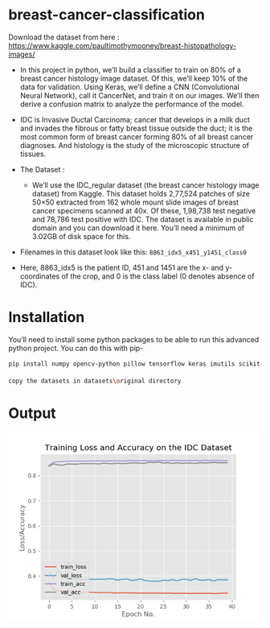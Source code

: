 # breast-cancer-classification

Download the dataset from here :
https://www.kaggle.com/paultimothymooney/breast-histopathology-images/

* In this project in python, we’ll build a classifier to train on 80% of a breast cancer histology image dataset. Of this, we’ll keep 10% of the data for validation. Using Keras, we’ll define a CNN (Convolutional Neural Network), call it CancerNet, and train it on our images. We’ll then derive a confusion matrix to analyze the performance of the model.

* IDC is Invasive Ductal Carcinoma; cancer that develops in a milk duct and invades the fibrous or fatty breast tissue outside the duct; it is the most common form of breast cancer forming 80% of all breast cancer diagnoses. And histology is the study of the microscopic structure of tissues.

* The Dataset :
    * We’ll use the IDC_regular dataset (the breast cancer histology image dataset) from Kaggle. This dataset holds 2,77,524 patches of size 50×50 extracted from 162 whole mount slide images of breast cancer specimens scanned at 40x. Of these, 1,98,738 test negative and 78,786 test positive with IDC. The dataset is available in public domain and you can download it here. You’ll need a minimum of 3.02GB of disk space for this.

* Filenames in this dataset look like this: ``` 8863_idx5_x451_y1451_class0 ```

* Here, 8863_idx5 is the patient ID, 451 and 1451 are the x- and y- coordinates of the crop, and 0 is the class label (0 denotes absence of IDC).

# Installation

You’ll need to install some python packages to be able to run this advanced python project. You can do this with pip-
```bash
pip install numpy opencv-python pillow tensorflow keras imutils scikit-learn 

copy the datasets in datasets\original directory
```
# Output

![Analyzed Data](https://github.com/vdere/breast-cancer-classification/blob/main/plot-project-in-python.png)



